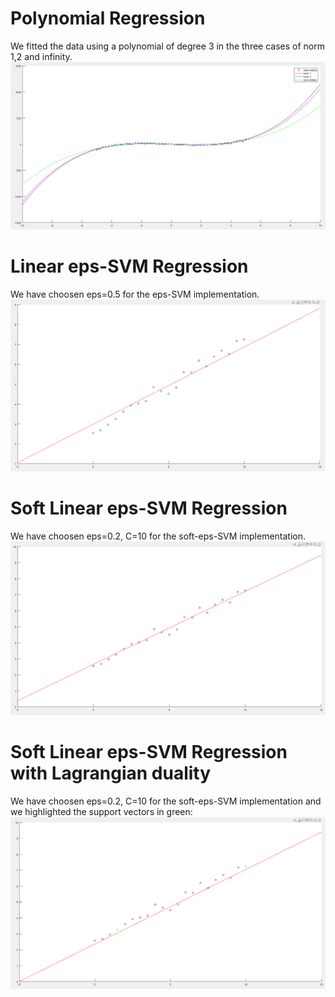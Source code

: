 # Polynomial Regression
We fitted the data using a polynomial of degree 3 in the three cases of norm 1,2 and infinity.
<br />
![polynomial regression](images/polynomial_regression.PNG)
<br />

# Linear eps-SVM Regression
We have choosen eps=0.5 for the eps-SVM implementation.
<br />
![linear eps-SVM regression](images/linear_eps_SVM.PNG)
<br />

# Soft Linear eps-SVM Regression
We have choosen eps=0.2, C=10 for the soft-eps-SVM implementation.
<br />
![soft eps-SVM regression](images/soft_linear_eps_SVM.PNG)
<br />

# Soft Linear eps-SVM Regression with Lagrangian duality
We have choosen eps=0.2, C=10 for the soft-eps-SVM implementation and we highlighted the support vectors in green:
<br />
![soft eps-SVM regression with Lagrangian duality](images/soft_linear_eps_SVM_with_Lagrangian_dual.PNG)
<br />

